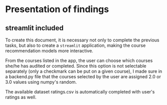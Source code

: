 # Presentation of findings

## streamlit included

To create this document, it is necessary not only to complete the previous tasks, but also to create a <code>streamlit</code> application, 
making the course recommendation models more interactive. 

From the courses listed in the app, the user can choose which courses she/he has audited or completed. 
Since this option is not selectable separately (only a checkmark can be put on a given course), 
I made sure in a backend.py file that the courses selected by the user are assigned 2.0 or 3.0 values using numpy's random. 

The available dataset ratings.csv is automatically completed with user's ratings as well.


